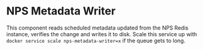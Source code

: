 # NPS Metadata Writer
This component reads scheduled metadata updated from the NPS Redis instance, verifies the change and writes it to disk. Scale this service up with `docker service scale nps-metadata-writer=x` if the queue gets to long.